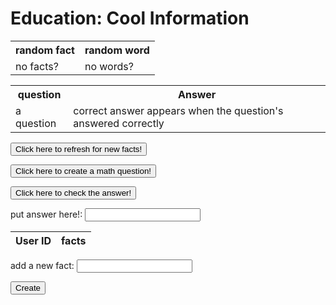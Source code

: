 <h1>Education: Cool Information</h1>

<html>
<body>

<table style="width:100%">
  <tr>
    <th>random fact</th>
    <th>random word</th>
  </tr>
  <tr>
    <td id = "a">no facts?</td>
    <td id = "b">no words?</td>

  </tr>
  <tr>
</tr>
</table>


<table style="width:100%">
  <tr>
    <th>question</th>
    <th>Answer</th>
  </tr>
  <tr>
    <td id = "question">a question</td>
    <td id = "correct?">correct answer appears when the question's answered correctly</td>

  </tr>
  <tr>
</tr>
</table>



 <script type="text/javascript" 
src="data4justin'sfeature.js"> // get data from outside file

</script>

<script>

function question(){
  random3 = Math.floor(Math.random() * quest.length); 

  questout = (random, quest[random3]);

  questoutQ = questout.question;
  
  questoutANS = questout.correctAnswer;

  document.getElementById("question").innerHTML = (questoutQ);
  document.getElementById("correct?").innerHTML = ("The correct answer will appear when the question is answered correctly");

  alert("new question made!")
}

function test(ans){
  ans = parseInt(useranswer.value);
  
  if (ans == (questoutANS)) {
  
  alert("right!");
  
  document.getElementById("correct?").innerHTML = 
(questoutANS);
  

  } else if (isNaN(ans))  { //is it a number?

    alert("only numbers are allowed!")
  }

  else {
  
  alert("wrong answer!");
  x = 1
  while(true) {
    
    userInput = prompt(" Now think about the question and enter the correct answer this time");
  
  if (userInput == questoutANS) {
    
    alert("good job...")
    document.getElementById("correct?").innerHTML = 
(questoutANS);
    break;
  }
  x = x + 1;
  alert("how many times until you get it right? you have failed this question " + (x) + " times now!");
}
  }
    }



 /*function question(ans) {
  randquestion = ("test")
  randans = ("test2")
  i = 5
  var useranswer = letter1.value;
  while i == 1 {
    if useranswer = ("test2") {
      document.getelementbyid("right") = ("right!")
    }
  }
} */

random = Math.floor(Math.random() * facts.length);  // get random element from the lists in outside data (thks stack overflow)
random2 = Math.floor(Math.random() * words.length); 


factout = (random, facts[random]) //assign random 
wordout = (random, words[random2])



document.getElementById("a").innerHTML = (factout); 
document.getElementById("b").innerHTML = (wordout);


function reset() {
  window.location.reload();
}


</script> 

<button onclick="reset()">Click here to refresh for new facts!</button>



<button onclick="question()">Click here to create a math question!</button>

<button onclick="test()">Click here to check the answer!</button>


 <p><label>
        put answer here!:
        <input type="text" name="letter1" id="useranswer">
    </label></p>


 <!-- <p><label>
        score:
        <input type="text" name="letter2" id="letter2">
    </label></p> -->

<script>

function store_data() {

var naMe1 = letter1.value;
var sCore1 = letter2.value;

alert("updated!");

document.getElementById("name").innerHTML = (naMe1); 
document.getElementById("score").innerHTML = (sCore1); 


}



</script>

 <!-- <p><button onclick="store_data()">add names and score</button></p> -->



<table>
  <thead>
  <tr>
    <th>User ID</th>
    <th>facts</th>
  </tr>
  </thead>
  <tbody id="result">
    <!-- javascript generated data -->
  </tbody>
</table>



<form action="javascript:create_user()">
 <p><label>
        add a new fact:
        <input type="text" name="test" id="testr" required>
    </label></p>
    <p><button>Create</button></p>
</form>

<script>
  // prepare HTML result container for new output
  const resultContainer = document.getElementById("result");
  // prepare URL's to allow easy switch from deployment and localhost
  const url = "http://localhost:8086/api/scores"
  //const url = "https://flask.nighthawkcodingsociety.com/api/users"
  const create_fetch = url + '/create';
  const read_fetch = url + '/';


  read_users();

  function read_users() {
    // prepare fetch options
    const read_options = {
      method: 'GET', // *GET, POST, PUT, DELETE, etc.
      mode: 'cors', // no-cors, *cors, same-origin
      cache: 'default', // *default, no-cache, reload, force-cache, only-if-cached
      credentials: 'omit', // include, *same-origin, omit
      headers: {
        'Content-Type': 'application/json'
      },
    };     // fetch the data from API
    fetch(read_fetch, read_options)
      // response is a RESTful "promise" on any successful fetch
      .then(response => {
        // check for response errors
        if (response.status !== 200) {
            const errorMsg = 'Database read error: ' + response.status;
            console.log(errorMsg);
            const tr = document.createElement("tr");
            const td = document.createElement("td");
            td.innerHTML = errorMsg;
            tr.appendChild(td);
            return;
        }
        // valid response will have json data
        response.json().then(data => {
            console.log(data);
            for (let row in data) {
              console.log(data[row]);
              add_row(data[row]);
            }
        })
    }) 
      // catch fetch errors (ie ACCESS to server blocked)
    .catch(err => {
      console.error(err);
      const tr = document.createElement("tr");
      const td = document.createElement("td");
      td.innerHTML = err;
      tr.appendChild(td);
      resultContainer.appendChild(tr);
    });
  }




</script>


</body>

</html>